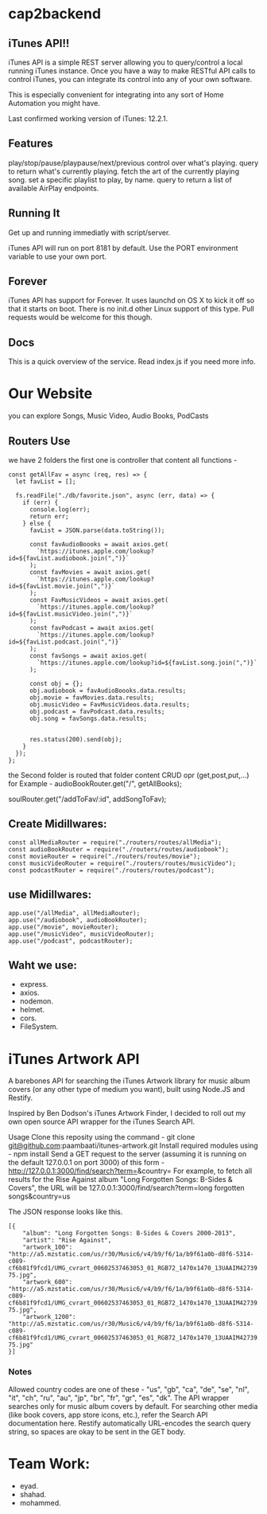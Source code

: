 # cap2backend

## iTunes API!!
iTunes API is a simple REST server allowing you to query/control a local running iTunes instance. Once you have a way to make RESTful API calls to control iTunes, you can integrate its control into any of your own software.

This is especially convenient for integrating into any sort of Home Automation you might have.

Last confirmed working version of iTunes: 12.2.1.

## Features
play/stop/pause/playpause/next/previous control over what's playing.
query to return what's currently playing.
fetch the art of the currently playing song.
set a specific playlist to play, by name.
query to return a list of available AirPlay endpoints.

## Running It
Get up and running immediatly with script/server.

iTunes API will run on port 8181 by default. Use the PORT environment variable to use your own port.

## Forever
iTunes API has support for Forever. It uses launchd on OS X to kick it off so that it starts on boot. There is no init.d other Linux support of this type. Pull requests would be welcome for this though.

## Docs
This is a quick overview of the service. Read index.js if you need more info.

# Our Website

you can explore Songs, Music Video, Audio Books, PodCasts 

## Routers Use
we have 2 folders the first one is controller that content all functions -
```
const getAllFav = async (req, res) => {
  let favList = [];

  fs.readFile("./db/favorite.json", async (err, data) => {
    if (err) {
      console.log(err);
      return err;
    } else {
      favList = JSON.parse(data.toString());

      const favAudioBoooks = await axios.get(
        `https://itunes.apple.com/lookup?id=${favList.audiobook.join(",")}`
      );
      const favMovies = await axios.get(
        `https://itunes.apple.com/lookup?id=${favList.movie.join(",")}`
      );
      const FavMusicVideos = await axios.get(
        `https://itunes.apple.com/lookup?id=${favList.musicVideo.join(",")}`
      );
      const favPodcast = await axios.get(
        `https://itunes.apple.com/lookup?id=${favList.podcast.join(",")}`
      );
      const favSongs = await axios.get(
        `https://itunes.apple.com/lookup?id=${favList.song.join(",")}`
      );

      const obj = {};
      obj.audiobook = favAudioBoooks.data.results;
      obj.movie = favMovies.data.results;
      obj.musicVideo = FavMusicVideos.data.results;
      obj.podcast = favPodcast.data.results;
      obj.song = favSongs.data.results;

     
      res.status(200).send(obj);
    }
  });
};
```

the Second folder is routed that folder content CRUD opr (get,post,put,...) for Example -
audioBookRouter.get("/", getAllBooks);

soulRouter.get("/addToFav/:id", addSongToFav);



## Create Midillwares:
```
const allMediaRouter = require("./routers/routes/allMedia");
const audioBookRouter = require("./routers/routes/audiobook");
const movieRouter = require("./routers/routes/movie");
const musicVideoRouter = require("./routers/routes/musicVideo");
const podcastRouter = require("./routers/routes/podcast");
```
## use Midillwares:
```
app.use("/allMedia", allMediaRouter);
app.use("/audiobook", audioBookRouter);
app.use("/movie", movieRouter);
app.use("/musicVideo", musicVideoRouter);
app.use("/podcast", podcastRouter);
```

## Waht we use:
- express.
- axios.
- nodemon.
- helmet.
- cors.
- FileSystem.


# iTunes Artwork API
A barebones API for searching the iTunes Artwork library for music album covers (or any other type of medium you want), built using Node.JS and Restify.

Inspired by Ben Dodson's iTunes Artwork Finder, I decided to roll out my own open source API wrapper for the iTunes Search API.

Usage
Clone this reposity using the command -
git clone git@github.com:paambaati/itunes-artwork.git
Install required modules using -
npm install
Send a GET request to the server (assuming it is running on the default 127.0.0.1 on port 3000) of this form -
http://127.0.0.1:3000/find/search?term=<ALBUM NAME>&country=<COUNTRY CODE>
For example, to fetch all results for the Rise Against album "Long Forgotten Songs: B-Sides & Covers", the URL will be 127.0.0.1:3000/find/search?term=long forgotten songs&country=us

The JSON response looks like this.
```
[{
    "album": "Long Forgotten Songs: B-Sides & Covers 2000-2013",
    "artist": "Rise Against",
    "artwork_100": "http://a5.mzstatic.com/us/r30/Music6/v4/b9/f6/1a/b9f61a0b-d8f6-5314-c089-cf6b81f9fcd1/UMG_cvrart_00602537463053_01_RGB72_1470x1470_13UAAIM42739.100x100-75.jpg",
    "artwork_600": "http://a5.mzstatic.com/us/r30/Music6/v4/b9/f6/1a/b9f61a0b-d8f6-5314-c089-cf6b81f9fcd1/UMG_cvrart_00602537463053_01_RGB72_1470x1470_13UAAIM42739.600x600-75.jpg",
    "artwork_1200": "http://a5.mzstatic.com/us/r30/Music6/v4/b9/f6/1a/b9f61a0b-d8f6-5314-c089-cf6b81f9fcd1/UMG_cvrart_00602537463053_01_RGB72_1470x1470_13UAAIM42739.1200x1200-75.jpg"
}]
```
### Notes
Allowed country codes are one of these - "us", "gb", "ca", "de", "se", "nl", "it", "ch", "ru", "au", "jp", "br", "fr", "gr", "es", "dk".
The API wrapper searches only for music album covers by default. For searching other media (like book covers, app store icons, etc.), refer the Search API documentation here.
Restify automatically URL-encodes the search query string, so spaces are okay to be sent in the GET body.


# Team Work:
- eyad.
- shahad.
- mohammed.